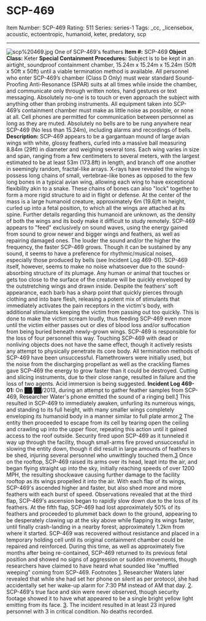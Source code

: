 # SCP-469
Item Number: SCP-469
Rating: 511
Series: series-1
Tags: _cc, _licensebox, acoustic, ectoentropic, humanoid, keter, predatory, scp

---

![scp%20469.jpg](http://scp-wiki.wdfiles.com/local--files/scp-469/scp%20469.jpg)
One of SCP-469's feathers
**Item #:** SCP-469
**Object Class:** Keter
**Special Containment Procedures:** Subject is to be kept in an airtight, soundproof containment chamber, 15.24m x 15.24m x 15.24m (50ft x 50ft x 50ft) until a viable termination method is available. All personnel who enter SCP-469’s chamber (Class D Only) must wear standard Sound-Proofing Anti-Resonance (SPAR) suits at all times while inside the chamber, and communicate only through written notes, hand gestures or text messaging. Absolutely no-one is to touch or even approach the subject with anything other than probing instruments.
All equipment taken into SCP-469’s containment chamber must make as little noise as possible, or none at all. Cell phones are permitted for communication between personnel as long as they are muted. Absolutely no bells are to be rung anywhere near SCP-469 (No less than 15.24m), including alarms and recordings of bells.
**Description:** SCP-469 appears to be a gargantuan mound of large avian wings with white, glossy feathers, curled into a massive ball measuring 8.84m (29ft) in diameter and weighing several tons. Each wing varies in size and span, ranging from a few centimeters to several meters, with the largest estimated to be at least 53m (173.8ft) in length, and branch off one another in seemingly random, fractal-like arrays.
X-rays have revealed the wings to possess long chains of small, vertebrae-like bones as opposed to the few long bones in a typical avian wing, allowing each wing to have exceptional flexibility akin to a snake. These chains of bones can also "lock" together to form a more rigid structure to aid in flight or defense. At the center of the mass is a large humanoid creature, approximately 6m (19.6)ft in height, curled up into a fetal position, to which all the wings are attached at its spine. Further details regarding this humanoid are unknown, as the density of both the wings and its body make it difficult to study remotely.
SCP-469 appears to "feed" exclusively on sound waves, using the energy gained from sound to grow newer and bigger wings and feathers, as well as repairing damaged ones. The louder the sound and/or the higher the frequency, the faster SCP-469 grows. Though it can be sustained by any sound, it seems to have a preference for rhythmic/musical noises, especially those produced by bells (see Incident Log 469-01). SCP-469 itself, however, seems to make no noise whatsoever due to the sound-absorbing structure of its plumage.
Any human or animal that touches or gets too close to the surface of the creature will be quickly enveloped by the outstretching wings and drawn inside. Despite the feathers’ soft appearance, each barb has a sharp point that quickly pierces through clothing and into bare flesh, releasing a potent mix of stimulants that immediately activates the pain receptors in the victim's body, with additional stimulants keeping the victim from passing out too quickly. This is done to make the victim scream loudly, thus feeding SCP-469 even more until the victim either passes out or dies of blood loss and/or suffocation from being buried beneath newly-grown wings. SCP-469 is responsible for the loss of four personnel this way. Touching SCP-469 with dead or nonliving objects does not have the same effect, though it actively resists any attempt to physically penetrate its core body.
All termination methods of SCP-469 have been unsuccessful. Flamethrowers were initially used, but the noise from the discharging propellant as well as the crackling flames gave SCP-469 the energy to grow faster than it could be destroyed. Cutting and slicing instruments, due to their close range, resulted in failure and the loss of two agents. Acid immersion is being suggested.
**Incident Log 469-01:** On ██/██/2013, during an attempt to gather feather samples from SCP-469, Researcher Water's phone emitted the sound of a ringing bell.[1](javascript:;) This resulted in SCP-469 to immediately awaken, unfurling its numerous wings, and standing to its full height, with many smaller wings completely enveloping its humanoid body in a manner similar to full plate armor.[2](javascript:;) The entity then proceeded to escape from its cell by tearing open the ceiling and crawling up into the upper floor, repeating this action until it gained access to the roof outside. Security fired upon SCP-469 as it tunneled it way up through the facility, though small-arms fire proved unsuccessful in slowing the entity down, though it did result in large amounts of feathers to be shed, injuring several personnel who unwittingly touched them.[3](javascript:;)
Once on the rooftop, SCP-469 raised its arms over its head, leapt into the air, and began flying straight up into the sky, initially reaching speeds of over 1200 MPH, the resulting shockwave causing further damage to the facility rooftop as its wings propelled it into the air. With each flap of its wings, SCP-469's ascended higher and faster, but also shed more and more feathers with each burst of speed. Observations revealed that at the third flap, SCP-469's ascension began to rapidly slow down due to the loss of its feathers. At the fifth flap, SCP-469 had lost approximately 50% of its feathers and proceeded to plummet back down to the ground, appearing to be desperately clawing up at the sky above while flapping its wings faster, until finally crash-landing in a nearby forest, approximately 1.2km from where it started.
SCP-469 was recovered without resistance and placed in a temporary holding cell until its original containment chamber could be repaired and reinforced. During this time, as well as approximately five months after being re-contained, SCP-469 returned to its previous fetal position and showed no signs of aggression or sudden movements, though researchers have claimed to have heard what sounded like "muffled weeping" coming from SCP-469.
Footnotes
[1](javascript:;). Researcher Waters later revealed that while she had set her phone on silent as per protocol, she had accidentally set her wake-up alarm for 7:30 PM instead of AM that day.
[2](javascript:;). SCP-469's true face and skin were never observed, though security footage showed it to have what appeared to be a single bright yellow light emitting from its face.
[3](javascript:;). The incident resulted in at least 23 injured personnel with 3 in critical condition. No deaths recorded.